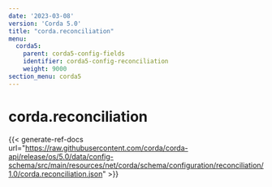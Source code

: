 ```yaml
---
date: '2023-03-08'
version: 'Corda 5.0'
title: "corda.reconciliation"
menu:
  corda5:
    parent: corda5-config-fields
    identifier: corda5-config-reconciliation
    weight: 9000
section_menu: corda5
---
```

# corda.reconciliation
{{< generate-ref-docs url="https://raw.githubusercontent.com/corda/corda-api/release/os/5.0/data/config-schema/src/main/resources/net/corda/schema/configuration/reconciliation/1.0/corda.reconciliation.json" >}}